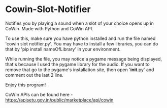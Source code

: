 # Cowin-Slot-Notifier
Notifies you by playing a sound when a slot of your choice opens up in CoWin. Made with Python and CoWin API.

To use this, make sure you have python installed and run the file named 'cowin slot notifier.py'.
You may have to install a few libraries, you can do that by 'pip install nameOfLibrary' in your environment.

While running the file, you may notice a pygame message being displayed, that's because I used the pygame library for the audio. If you want to remove that go to the pygame's installation site, then open '__init__.py' and comment out the last 2 line.

Enjoy this program!


CoWIn APIs can be found here - https://apisetu.gov.in/public/marketplace/api/cowin
